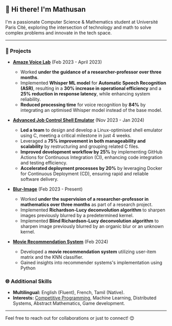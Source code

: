 ## 👋 Hi there! I'm Mathusan

I'm a passionate Computer Science & Mathematics student at Université Paris Cité, exploring the intersection of technology and math to solve complex problems and innovate in the tech space.

---

### 🌟 Projects

- **[Amaze Voice Lab](https://github.com/mathusanMe/Amaze-Voice-Lab)** (Feb 2023 - April 2023)
  - Worked **under the guidance of a researcher-professor over three months**.
  - Implemented **Whisper ML model** for **Automatic Speech Recognition (ASR)**, resulting in a **30% increase in operational efficiency** and a **25% reduction in response latency**, while enhancing system reliability.
  - **Reduced processing time** for voice recognition by **84%** by integrating an optimised Whisper model instead of the base model.

- **[Advanced Job Control Shell Emulator](https://github.com/mathusanMe/Job-Control-Shell-Emulator)** (Nov 2023 - Jan 2024)
  - **Led a team** to design and develop a Linux-optimised shell emulator using C, meeting a critical milestone in just 4 weeks.
  - Leveraged a **75% improvement in both manageability and scalability** by restructuring and grouping related C files.
  - **Improved development workflow by 25%** by implementing GitHub Actions for Continuous Integration (CI), enhancing code integration and testing efficiency.
  - **Accelerated deployment processes by 20%** by leveraging Docker for Continuous Deployment (CD), ensuring rapid and reliable software delivery.
 
- **[Blur-Image](https://github.com/mathusanm6/Blur-Image)** (Feb 2023 - Present)
  - Worked **under the supervision of a researcher-professor in mathematics over three months** as part of a research project.
  - Implemented **Richardson-Lucy deconvolution algorithm** to sharpen images previously blurred by a predetermined kernel.
  - Implemented **Blind Richardson-Lucy deconvolution algorithm** to sharpen image previously blurred by an organic blur or an unknown kernel.

- **[Movie Recommendation System](https://github.com/mathusanMe/Movie-Recommendation-System)** (Feb 2024)
  - Developed a **movie recommendation system** utilizing user-item matrix and the KNN classifier.
  - Gained insights into recommender systems's implementation using Python

### 🌐 Additional Skills
- **Multilingual:** English (Fluent), French, Tamil (Native).
- **Interests:** [Competitive Programming](https://github.com/mathusanMe/LeetCode), Machine Learning, Distributed Systems, Abstract Mathematics, Game development.

---

Feel free to reach out for collaborations or just to connect! 😊
